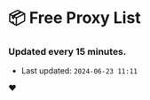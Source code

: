 # :package: Free Proxy List
### Updated every 15 minutes.

- Last updated: `2024-06-23 11:11`

:heart:
